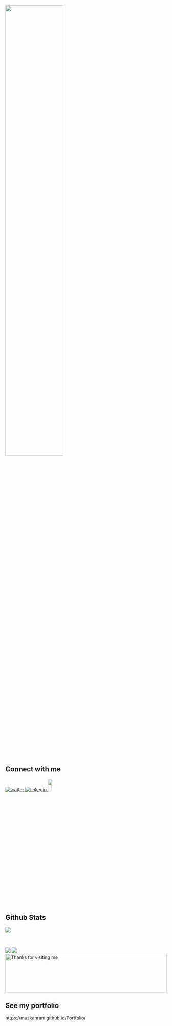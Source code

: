 <img src="https://rishavanand.github.io/static/images/greetings.gif" align="center" style="width: 60%" />
</br>
  
<h2> Connect with me  </h2>
<a href="https://twitter.com/_muskan_gupta_" target="_blank">
<img src=https://img.shields.io/badge/twitter-%2300acee.svg?&style=for-the-badge&logo=twitter&logoColor=white alt=twitter style="margin-bottom: 5px;" />
</a>
<a href="https://www.linkedin.com/in/muskan-rani-980553188/" target="_blank">
<img src=https://img.shields.io/badge/linkedin-%231E77B5.svg?&style=for-the-badge&logo=linkedin&logoColor=white alt=linkedin style="margin-bottom: 5px;" />
</a>
<a href="https://www.hackerrank.com/Muskan_Rani" target="_blank">
<img src="https://additionalknowledge.files.wordpress.com/2017/12/hackerrank.png?w=600"  height="10%" ; width="15%" ;></img></a>
</a>  

  
<br/> 

<h2> Github Stats </h2> 
<a href="https://github.com/muskanrani/github-readme-stats"><img align="center" src="https://github-readme-stats.vercel.app/api/top-langs/?username=muskanrani&layout=compact&theme=tokyonight" /></a>
<br/>
<br/>
<br/>

![](https://komarev.com/ghpvc/?username=muskanrani&color=brightgreen)
![](https://visitor-badge.glitch.me/badge?page_id=muskanrani.muskanrani)
<img height="120" alt="Thanks for visiting me" width="100%" src="https://raw.githubusercontent.com/BrunnerLivio/brunnerlivio/master/images/marquee.svg" />
<h2>See my portfolio</h2>
https://muskanrani.github.io/Portfolio/
